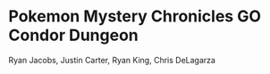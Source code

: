 # Pokemon Mystery Chronicles GO Condor Dungeon
Ryan Jacobs, Justin Carter, Ryan King, Chris DeLagarza
